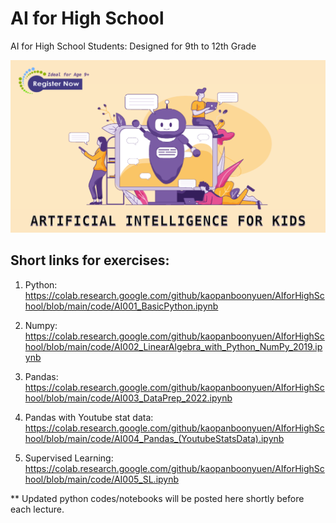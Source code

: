 # AI for High School

AI for High School Students: Designed for 9th to 12th Grade

![alt text](https://github.com/kaopanboonyuen/AIforHighSchool/raw/main/files/cover3.png "join ds")

## Short links for exercises:

1. Python: https://colab.research.google.com/github/kaopanboonyuen/AIforHighSchool/blob/main/code/AI001_BasicPython.ipynb

2. Numpy: https://colab.research.google.com/github/kaopanboonyuen/AIforHighSchool/blob/main/code/AI002_LinearAlgebra_with_Python_NumPy_2019.ipynb

3. Pandas: https://colab.research.google.com/github/kaopanboonyuen/AIforHighSchool/blob/main/code/AI003_DataPrep_2022.ipynb

4. Pandas with Youtube stat data: https://colab.research.google.com/github/kaopanboonyuen/AIforHighSchool/blob/main/code/AI004_Pandas_(YoutubeStatsData).ipynb

5. Supervised Learning: https://colab.research.google.com/github/kaopanboonyuen/AIforHighSchool/blob/main/code/AI005_SL.ipynb

** Updated python codes/notebooks will be posted here shortly before each lecture.

